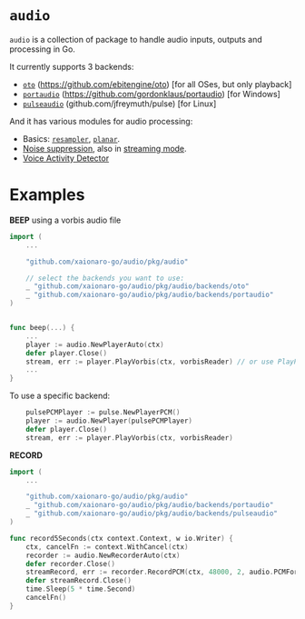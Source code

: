 # `audio`

`audio` is a collection of package to handle audio inputs, outputs and processing in Go.

It currently supports 3 backends:
* [`oto`](./pkg/audio/backends/oto) (https://github.com/ebitengine/oto) [for all OSes, but only playback]
* [`portaudio`](./pkg/audio/backends/portaudio) (https://github.com/gordonklaus/portaudio) [for Windows]
* [`pulseaudio`](./pkg/audio/backends/pulseaudio) (github.com/jfreymuth/pulse) [for Linux]

And it has various modules for audio processing:
* Basics: [`resampler`](./pkg/audio/resampler), [`planar`](./pkg/audio/planar).
* [Noise suppression](./pkg/noisesuppression), also in [streaming mode](./pkg/noisesuppressionstream).
* [Voice Activity Detector](./pkg/vad)

# Examples

**BEEP** using a vorbis audio file
```go
import (
	...

	"github.com/xaionaro-go/audio/pkg/audio"

	// select the backends you want to use:
	_ "github.com/xaionaro-go/audio/pkg/audio/backends/oto"
	_ "github.com/xaionaro-go/audio/pkg/audio/backends/portaudio"
)


func beep(...) {
	...
	player := audio.NewPlayerAuto(ctx)
	defer player.Close()
	stream, err := player.PlayVorbis(ctx, vorbisReader) // or use PlayPCM if the byte stream is PCM
	...
}
```
To use a specific backend:
```go
	pulsePCMPlayer := pulse.NewPlayerPCM()
	player := audio.NewPlayer(pulsePCMPlayer)
	defer player.Close()
	stream, err := player.PlayVorbis(ctx, vorbisReader)
```

**RECORD**
```go
import (
	...

	"github.com/xaionaro-go/audio/pkg/audio"
	_ "github.com/xaionaro-go/audio/pkg/audio/backends/portaudio"
	_ "github.com/xaionaro-go/audio/pkg/audio/backends/pulseaudio"
)

func record5Seconds(ctx context.Context, w io.Writer) {
	ctx, cancelFn := context.WithCancel(ctx)
	recorder := audio.NewRecorderAuto(ctx)
	defer recorder.Close()
	streamRecord, err := recorder.RecordPCM(ctx, 48000, 2, audio.PCMFormatFloat32LE, w)
	defer streamRecord.Close()
	time.Sleep(5 * time.Second)
	cancelFn()
}
```

